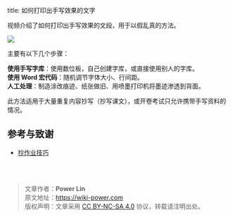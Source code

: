 title: 如何打印出手写效果的文字

视频介绍了如何打印出手写效果的文段，用于以假乱真的方法。

![](https://wiki-media-1253965369.cos.ap-guangzhou.myqcloud.com/img/20200226191434.png)

主要有以下几个步骤：

**使用手写字库**：使用数位板，自己创建字库，或直接使用别人的字库。  
**使用 Word 宏代码**：随机调节字体大小、行间距。  
**人工处理**：制造涂改痕迹、纸张做旧、用喷墨打印机将墨迹渗透到背面。

此方法适用于大量重复内容抄写（抄写课文），或开卷考试只允许携带手写资料的情况。

## 参考与致谢

- [抄作业技巧](https://www.bilibili.com/video/av87409493/?spm_id_from=333.788.videocard.0)

<br />

<br />

> 文章作者：**Power Lin**  
> 原文地址：<https://wiki-power.com>  
> 版权声明：文章采用 [CC BY-NC-SA 4.0](https://creativecommons.org/licenses/by/4.0/deed.zh) 协议，转载请注明出处。
